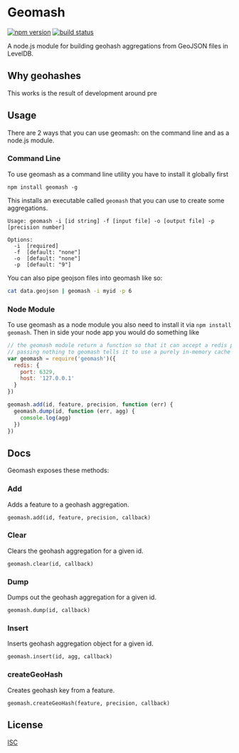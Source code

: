 # Geomash

[![npm version](https://img.shields.io/npm/v/geomash.svg?style=flat-square)](https://www.npmjs.com/package/geomash)
[![build status](https://img.shields.io/travis/chelm/geomash.svg?style=flat-square)](https://travis-ci.org/chelm/geomash)

A node.js module for building geohash aggregations from GeoJSON files in LevelDB.

## Why geohashes

This works is the result of development around pre

## Usage

There are 2 ways that you can use geomash: on the command line and as a node.js module.

### Command Line

To use geomash as a command line utility you have to install it globally first

```
npm install geomash -g
```

This installs an executable called `geomash` that you can use to create some aggregations.

``` 
Usage: geomash -i [id string] -f [input file] -o [output file] -p [precision number]

Options:
  -i  [required]
  -f  [default: "none"]
  -o  [default: "none"]
  -p  [default: "9"]
```

You can also pipe geojson files into geomash like so: 

```bash
cat data.geojson | geomash -i myid -p 6
```

### Node Module

To use geomash as a node module you also need to install it via `npm install geomash`. Then in side your node app you would do something like

```javascript
// the geomash module return a function so that it can accept a redis port and host at require time.
// passing nothing to geomash tells it to use a purely in-memory cache
var geomash = require('geomash')({
  redis: {
    port: 6329,
    host: '127.0.0.1'
  }
})

geomash.add(id, feature, precision, function (err) {
  geomash.dump(id, function (err, agg) {
    console.log(agg)
  })
})
```

## Docs

Geomash exposes these methods:

### Add

Adds a feature to a geohash aggregation.

`geomash.add(id, feature, precision, callback)`

### Clear

Clears the geohash aggregation for a given id.

`geomash.clear(id, callback)`

### Dump

Dumps out the geohash aggregation for a given id.

`geomash.dump(id, callback)`

### Insert

Inserts geohash aggregation object for a given id.

`geomash.insert(id, agg, callback)`

### createGeoHash

Creates geohash key from a feature.

`geomash.createGeoHash(feature, precision, callback)`

## License

[ISC](license.txt)
